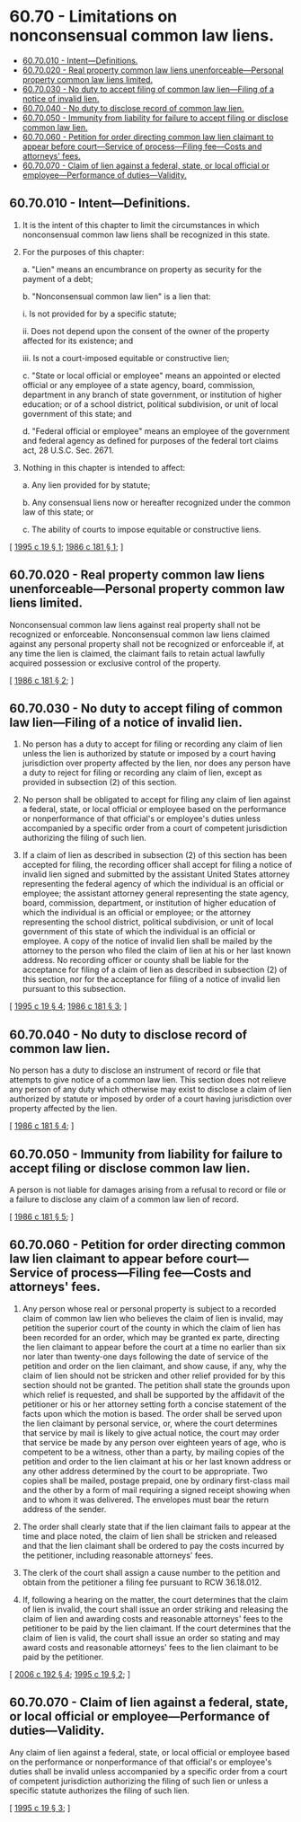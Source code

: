 # 60.70 - Limitations on nonconsensual common law liens.
* [60.70.010 - Intent—Definitions.](#6070010---intentdefinitions)
* [60.70.020 - Real property common law liens unenforceable—Personal property common law liens limited.](#6070020---real-property-common-law-liens-unenforceablepersonal-property-common-law-liens-limited)
* [60.70.030 - No duty to accept filing of common law lien—Filing of a notice of invalid lien.](#6070030---no-duty-to-accept-filing-of-common-law-lienfiling-of-a-notice-of-invalid-lien)
* [60.70.040 - No duty to disclose record of common law lien.](#6070040---no-duty-to-disclose-record-of-common-law-lien)
* [60.70.050 - Immunity from liability for failure to accept filing or disclose common law lien.](#6070050---immunity-from-liability-for-failure-to-accept-filing-or-disclose-common-law-lien)
* [60.70.060 - Petition for order directing common law lien claimant to appear before court—Service of process—Filing fee—Costs and attorneys' fees.](#6070060---petition-for-order-directing-common-law-lien-claimant-to-appear-before-courtservice-of-processfiling-feecosts-and-attorneys-fees)
* [60.70.070 - Claim of lien against a federal, state, or local official or employee—Performance of duties—Validity.](#6070070---claim-of-lien-against-a-federal-state-or-local-official-or-employeeperformance-of-dutiesvalidity)
## 60.70.010 - Intent—Definitions.
1. It is the intent of this chapter to limit the circumstances in which nonconsensual common law liens shall be recognized in this state.

2. For the purposes of this chapter:

   a. "Lien" means an encumbrance on property as security for the payment of a debt; 

   b. "Nonconsensual common law lien" is a lien that:

      i. Is not provided for by a specific statute;

      ii. Does not depend upon the consent of the owner of the property affected for its existence; and

      iii. Is not a court-imposed equitable or constructive lien;

   c. "State or local official or employee" means an appointed or elected official or any employee of a state agency, board, commission, department in any branch of state government, or institution of higher education; or of a school district, political subdivision, or unit of local government of this state; and

   d. "Federal official or employee" means an employee of the government and federal agency as defined for purposes of the federal tort claims act, 28 U.S.C. Sec. 2671.

3. Nothing in this chapter is intended to affect:

   a. Any lien provided for by statute;

   b. Any consensual liens now or hereafter recognized under the common law of this state; or

   c. The ability of courts to impose equitable or constructive liens.

\[ [1995 c 19 § 1](http://lawfilesext.leg.wa.gov/biennium/1995-96/Pdf/Bills/Session%20Laws/Senate/5630.SL.pdf?cite=1995%20c%2019%20§%201); [1986 c 181 § 1](http://leg.wa.gov/CodeReviser/documents/sessionlaw/1986c181.pdf?cite=1986%20c%20181%20§%201); \]

## 60.70.020 - Real property common law liens unenforceable—Personal property common law liens limited.
Nonconsensual common law liens against real property shall not be recognized or enforceable. Nonconsensual common law liens claimed against any personal property shall not be recognized or enforceable if, at any time the lien is claimed, the claimant fails to retain actual lawfully acquired possession or exclusive control of the property.

\[ [1986 c 181 § 2](http://leg.wa.gov/CodeReviser/documents/sessionlaw/1986c181.pdf?cite=1986%20c%20181%20§%202); \]

## 60.70.030 - No duty to accept filing of common law lien—Filing of a notice of invalid lien.
1. No person has a duty to accept for filing or recording any claim of lien unless the lien is authorized by statute or imposed by a court having jurisdiction over property affected by the lien, nor does any person have a duty to reject for filing or recording any claim of lien, except as provided in subsection (2) of this section.

2. No person shall be obligated to accept for filing any claim of lien against a federal, state, or local official or employee based on the performance or nonperformance of that official's or employee's duties unless accompanied by a specific order from a court of competent jurisdiction authorizing the filing of such lien.

3. If a claim of lien as described in subsection (2) of this section has been accepted for filing, the recording officer shall accept for filing a notice of invalid lien signed and submitted by the assistant United States attorney representing the federal agency of which the individual is an official or employee; the assistant attorney general representing the state agency, board, commission, department, or institution of higher education of which the individual is an official or employee; or the attorney representing the school district, political subdivision, or unit of local government of this state of which the individual is an official or employee. A copy of the notice of invalid lien shall be mailed by the attorney to the person who filed the claim of lien at his or her last known address. No recording officer or county shall be liable for the acceptance for filing of a claim of lien as described in subsection (2) of this section, nor for the acceptance for filing of a notice of invalid lien pursuant to this subsection.

\[ [1995 c 19 § 4](http://lawfilesext.leg.wa.gov/biennium/1995-96/Pdf/Bills/Session%20Laws/Senate/5630.SL.pdf?cite=1995%20c%2019%20§%204); [1986 c 181 § 3](http://leg.wa.gov/CodeReviser/documents/sessionlaw/1986c181.pdf?cite=1986%20c%20181%20§%203); \]

## 60.70.040 - No duty to disclose record of common law lien.
No person has a duty to disclose an instrument of record or file that attempts to give notice of a common law lien. This section does not relieve any person of any duty which otherwise may exist to disclose a claim of lien authorized by statute or imposed by order of a court having jurisdiction over property affected by the lien.

\[ [1986 c 181 § 4](http://leg.wa.gov/CodeReviser/documents/sessionlaw/1986c181.pdf?cite=1986%20c%20181%20§%204); \]

## 60.70.050 - Immunity from liability for failure to accept filing or disclose common law lien.
A person is not liable for damages arising from a refusal to record or file or a failure to disclose any claim of a common law lien of record.

\[ [1986 c 181 § 5](http://leg.wa.gov/CodeReviser/documents/sessionlaw/1986c181.pdf?cite=1986%20c%20181%20§%205); \]

## 60.70.060 - Petition for order directing common law lien claimant to appear before court—Service of process—Filing fee—Costs and attorneys' fees.
1. Any person whose real or personal property is subject to a recorded claim of common law lien who believes the claim of lien is invalid, may petition the superior court of the county in which the claim of lien has been recorded for an order, which may be granted ex parte, directing the lien claimant to appear before the court at a time no earlier than six nor later than twenty-one days following the date of service of the petition and order on the lien claimant, and show cause, if any, why the claim of lien should not be stricken and other relief provided for by this section should not be granted. The petition shall state the grounds upon which relief is requested, and shall be supported by the affidavit of the petitioner or his or her attorney setting forth a concise statement of the facts upon which the motion is based. The order shall be served upon the lien claimant by personal service, or, where the court determines that service by mail is likely to give actual notice, the court may order that service be made by any person over eighteen years of age, who is competent to be a witness, other than a party, by mailing copies of the petition and order to the lien claimant at his or her last known address or any other address determined by the court to be appropriate. Two copies shall be mailed, postage prepaid, one by ordinary first-class mail and the other by a form of mail requiring a signed receipt showing when and to whom it was delivered. The envelopes must bear the return address of the sender.

2. The order shall clearly state that if the lien claimant fails to appear at the time and place noted, the claim of lien shall be stricken and released and that the lien claimant shall be ordered to pay the costs incurred by the petitioner, including reasonable attorneys' fees.

3. The clerk of the court shall assign a cause number to the petition and obtain from the petitioner a filing fee pursuant to RCW 36.18.012.

4. If, following a hearing on the matter, the court determines that the claim of lien is invalid, the court shall issue an order striking and releasing the claim of lien and awarding costs and reasonable attorneys' fees to the petitioner to be paid by the lien claimant. If the court determines that the claim of lien is valid, the court shall issue an order so stating and may award costs and reasonable attorneys' fees to the lien claimant to be paid by the petitioner.

\[ [2006 c 192 § 4](http://lawfilesext.leg.wa.gov/biennium/2005-06/Pdf/Bills/Session%20Laws/Senate/6670-S.SL.pdf?cite=2006%20c%20192%20§%204); [1995 c 19 § 2](http://lawfilesext.leg.wa.gov/biennium/1995-96/Pdf/Bills/Session%20Laws/Senate/5630.SL.pdf?cite=1995%20c%2019%20§%202); \]

## 60.70.070 - Claim of lien against a federal, state, or local official or employee—Performance of duties—Validity.
Any claim of lien against a federal, state, or local official or employee based on the performance or nonperformance of that official's or employee's duties shall be invalid unless accompanied by a specific order from a court of competent jurisdiction authorizing the filing of such lien or unless a specific statute authorizes the filing of such lien.

\[ [1995 c 19 § 3](http://lawfilesext.leg.wa.gov/biennium/1995-96/Pdf/Bills/Session%20Laws/Senate/5630.SL.pdf?cite=1995%20c%2019%20§%203); \]

